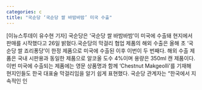 ```yaml
---
categories: c
title: "국순당 ‘국순당 쌀 바밤바밤’ 미국 수출"
---
```

[이뉴스투데이 유수현 기자] 국순당은 ‘국순당 쌀 바밤바밤’이 미국에 수출돼 현지에서 판매를 시작했다고 26일 밝혔다.국순당의 막걸리 협업 제품의 해외 수출은 올해 초 ‘국순당 쌀 죠리퐁당’이 한정 제품으로 미국에 수출된 이후 이번이 두 번째다. 해외 수출 제품은 국내 시판용과 동일한 제품으로 알코올 도수 4%이며 용량은 350ml 캔 제품이다.이번 미국에 수출되는 제품에는 영문 상품명과 함께 ‘Chestnut Makgeolli’를 기재해 현지인들도 한국 대표술 막걸리임을 알기 쉽게 표현했다. 국순당 관계자는 “한국에서 지속적인 인